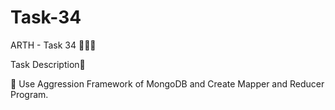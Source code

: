 # Task-34

ARTH - Task 34 👨🏻‍💻 

Task Description📄

🔅 Use Aggression Framework of MongoDB and Create Mapper and Reducer Program.
